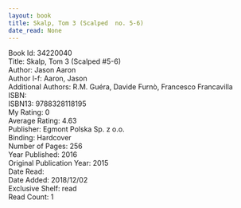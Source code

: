 ```yaml
---
layout: book
title: Skalp, Tom 3 (Scalped  no. 5-6)
date_read: None
---
```


Book Id: 34220040<br />
Title: Skalp, Tom 3 (Scalped #5-6)<br />
Author: Jason Aaron<br />
Author l-f: Aaron, Jason<br />
Additional Authors: R.M. Guéra, Davide Furnò, Francesco Francavilla<br />
ISBN: <br />
ISBN13: 9788328118195<br />
My Rating: 0<br />
Average Rating: 4.63<br />
Publisher: Egmont Polska Sp. z o.o. <br />
Binding: Hardcover<br />
Number of Pages: 256<br />
Year Published: 2016<br />
Original Publication Year: 2015<br />
Date Read: <br />
Date Added: 2018/12/02<br />
Exclusive Shelf: read<br />
Read Count: 1<br />

